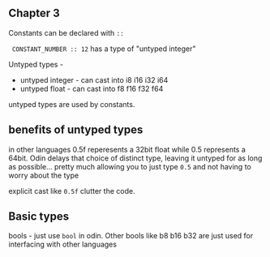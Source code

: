 ## Chapter 3

Constants can be declared with `::`

` CONSTANT_NUMBER :: 12` has a type of "untyped integer"

Untyped types -
- untyped integer - can cast into i8 i16 i32 i64
- untyped float - can cast into f8 f16 f32 f64

untyped types are used by constants. 

## benefits of untyped types

in other languages 0.5f reperesents a 32bit float while 0.5 represents a 64bit. Odin delays that choice of distinct type, leaving it untyped for as long as possible... pretty much allowing you to just type `0.5` and not having to worry about the type

explicit cast like `0.5f` clutter the code.


## Basic types

bools - just use `bool` in odin. Other bools like b8 b16 b32 are just used for interfacing with other languages


